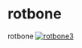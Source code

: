 # rotbone
rotbone
<a href="https://postimg.cc/87pSdrxF" target="_blank"><img src="https://i.postimg.cc/87pSdrxF/rotbone3.gif" alt="rotbone3"/></a>
